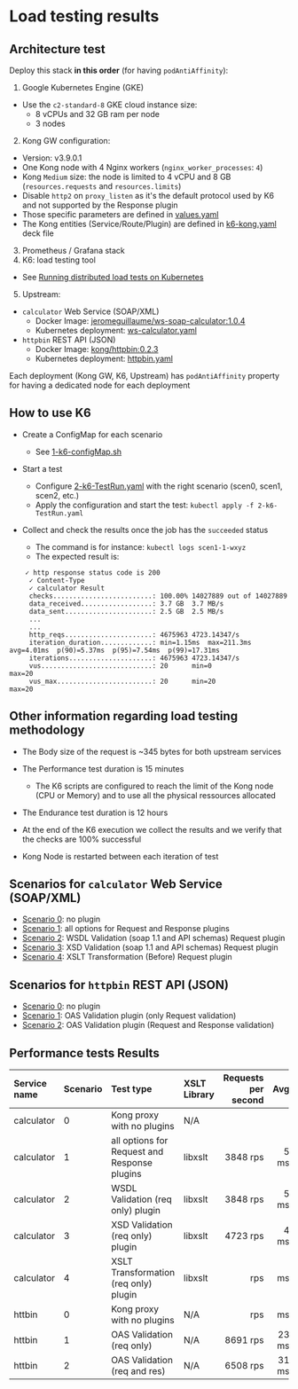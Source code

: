 # Load testing results

## Architecture test
Deploy this stack **in this order** (for having `podAntiAffinity`):
1) Google Kubernetes Engine (GKE)
  - Use the `c2-standard-8` GKE cloud instance size:
    - 8 vCPUs and 32 GB ram per node
    - 3 nodes
2) Kong GW configuration:
  - Version: v3.9.0.1
  - One Kong node with 4 Nginx workers (`nginx_worker_processes`: `4`)
  - Kong `Medium` size: the node is limited to 4 vCPU and 8 GB (`resources.requests` and `resources.limits`)
  - Disable `http2` on `proxy_listen` as it's the default protocol used by K6 and not supported by the Response plugin
  - Those specific parameters are defined in [values.yaml](/loadtest/k6/0-init/cp-gke/values.yaml)
  - The Kong entities (Service/Route/Plugin) are defined in [k6-kong.yaml](/loadtest/k6/0-init/6-kong.yaml) deck file
3) Prometheus / Grafana stack
4) K6: load testing tool
  - See [Running distributed load tests on Kubernetes](https://grafana.com/blog/2022/06/23/running-distributed-load-tests-on-kubernetes/)
5) Upstream:
  - `calculator` Web Service (SOAP/XML)
    - Docker Image: [jeromeguillaume/ws-soap-calculator:1.0.4](https://hub.docker.com/r/jeromeguillaume/ws-soap-calculator)
    - Kubernetes deployment: [ws-calculator.yaml](loadtest/k6/ws-calculator.yaml)
  - `httpbin` REST API (JSON)
    - Docker Image: [kong/httpbin:0.2.3](https://hub.docker.com/r/kong/httpbin)
    - Kubernetes deployment: [httpbin.yaml](loadtest/k6/0-init/httpbin.yaml)

Each deployment (Kong GW, K6, Upstream) has `podAntiAffinity` property for having a dedicated node for each deployment

## How to use K6
- Create a ConfigMap for each scenario
  - See [1-k6-configMap.sh](/loadtest/k6/1-k6-configMap.sh)
  
- Start a test
  - Configure [2-k6-TestRun.yaml](/loadtest/k6/2-k6-TestRun.yaml) with the right scenario (scen0, scen1, scen2, etc.)
  - Apply the configuration and start the test: `kubectl apply -f 2-k6-TestRun.yaml`
- Collect and check the results once the job has the `succeeded` status
  -  The command is for instance: `kubectl logs scen1-1-wxyz`
  - The expected result is:
```
    ✓ http response status code is 200
     ✓ Content-Type
     ✓ calculator Result
     checks.........................: 100.00% 14027889 out of 14027889
     data_received..................: 3.7 GB  3.7 MB/s
     data_sent......................: 2.5 GB  2.5 MB/s
     ...     
     ...
     http_reqs......................: 4675963 4723.14347/s
     iteration_duration.............: min=1.15ms  max=211.3ms  avg=4.01ms  p(90)=5.37ms  p(95)=7.54ms  p(99)=17.31ms
     iterations.....................: 4675963 4723.14347/s
     vus............................: 20      min=0                    max=20
     vus_max........................: 20      min=20                   max=20
```


## Other information regarding load testing methodology
- The Body size of the request is ~345 bytes for both upstream services
- The Performance test duration is 15 minutes
  - The K6 scripts are configured to reach the limit of the Kong node (CPU or Memory) and to use all the physical ressources allocated
- The Endurance test duration is 12 hours
- At the end of the K6 execution we collect the results and we verify that the checks are 100% successful
  
- Kong Node is restarted between each iteration of test

## Scenarios for `calculator` Web Service (SOAP/XML)
- [Scenario 0](/loadtest/k6/scen0.js): no plugin
- [Scenario 1](/loadtest/k6/scen1.js): all options for Request and Response plugins
- [Scenario 2](/loadtest/k6/scen2.js): WSDL Validation (soap 1.1 and API schemas) Request plugin
- [Scenario 3](/loadtest/k6/scen3.js): XSD Validation (soap 1.1 and API schemas) Request plugin
- [Scenario 4](/loadtest/k6/scen4.js): XSLT Transformation (Before) Request plugin

## Scenarios for `httpbin` REST API (JSON)
- [Scenario 0](/loadtest/k6/scenhttpbin0.js): no plugin
- [Scenario 1](/loadtest/k6/scenhttpbin1.js): OAS Validation plugin (only Request validation)
- [Scenario 2](/loadtest/k6/scenhttpbin2.js): OAS Validation plugin (Request and Response validation)

## Performance tests Results
|Service name|Scenario|Test type|XSLT Library|Requests per second|Avg|p95|p99 |Kong Linux Memory|Data Sent|Data Received
|:--|:--|:--|:--|--:|--:|--:|--:|--:|--:|--:|
|calculator|0|Kong proxy with no plugins|N/A||||||||
|calculator|1|all options for Request and Response plugins|libxslt|3848 rps|5 ms|8 ms|23 ms|2.4 Gib|2 GB|3 GB
|calculator|2|WSDL Validation (req only) plugin|libxslt|3848 rps|5 ms|8 ms|23 ms|2.4 Gib|2 GB|3 GB
|calculator|3|XSD Validation (req only) plugin|libxslt|4723 rps|4 ms|8 ms|17 ms|2.4 Gib|2.5 GB|3 GB
|calculator|4|XSLT Transformation (req only) plugin|libxslt| rps| ms| ms| ms| Gib| GB| GB
|httbin|0|Kong proxy with no plugins|N/A| rps| ms| ms| ms| Gib|
|httbin|1|OAS Validation (req only)|N/A|8691 rps|23 ms|63 ms|92 ms|0.9 Gib|
|httbin|2|OAS Validation (req and res)|N/A|6508 rps|31 ms|99 ms|144 ms|0.9 Gib|